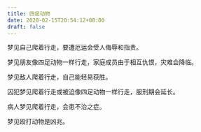 ```yaml
---
title: 四足动物
date: 2020-02-15T20:54:12+08:00
draft: false
---
```


梦见自己爬着行走，要遭厄运会受人侮辱和指责。


梦见朋友像四足动物一样行走，家庭成员由于相互仇恨，灾难会降临。


梦见敌人爬着行走，自己能轻易获胜。


囚犯梦见爬着行走或被迫像四足动物一样行走，服刑期会延长。


病人梦见爬着行走，会患不治之症。


梦见殴打动物是凶兆。